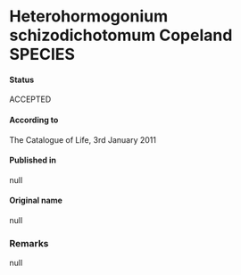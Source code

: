 # Heterohormogonium schizodichotomum Copeland SPECIES

#### Status
ACCEPTED

#### According to
The Catalogue of Life, 3rd January 2011

#### Published in
null

#### Original name
null

### Remarks
null